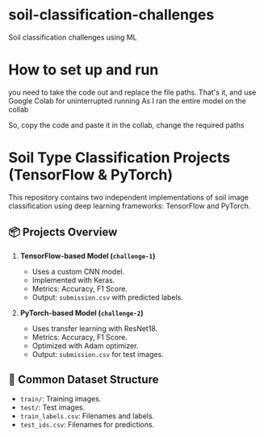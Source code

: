 # soil-classification-challenges
Soil classification challenges using ML


# How to set up and run 

you need to take the code out and replace the file  paths. That's it, and use Google Colab for uninterrupted running 
As I ran the entire model on the collab

So, copy the code and paste it in the collab, change the required paths 

# Soil Type Classification Projects (TensorFlow & PyTorch)

This repository contains two independent implementations of soil image classification using deep learning frameworks: TensorFlow and PyTorch.

## 📦 Projects Overview

1. **TensorFlow-based Model (`challenge-1`)**
   - Uses a custom CNN model.
   - Implemented with Keras.
   - Metrics: Accuracy, F1 Score.
   - Output: `submission.csv` with predicted labels.

2. **PyTorch-based Model (`challenge-2`)**
   - Uses transfer learning with ResNet18.
   - Metrics: Accuracy, F1 Score.
   - Optimized with Adam optimizer.
   - Output: `submission.csv` for test images.

## 📁 Common Dataset Structure

- `train/`: Training images.
- `test/`: Test images.
- `train_labels.csv`: Filenames and labels.
- `test_ids.csv`: Filenames for predictions.



